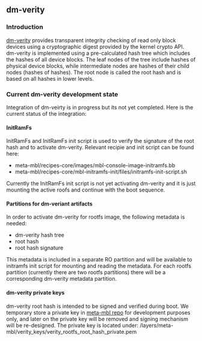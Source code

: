 ## dm-verity

### Introduction
[dm-verity](https://gitlab.com/cryptsetup/cryptsetup/wikis/DMVerity) provides transparent integrity checking of read only block devices using a cryptographic digest provided by the kernel crypto API.
dm-verity is implemented using a pre-calculated hash tree which includes the hashes of all device blocks. 
The leaf nodes of the tree include hashes of physical device blocks, while intermediate nodes are hashes of their child nodes (hashes of hashes). 
The root node is called the root hash and is based on all hashes in lower levels.

### Current dm-verity development state

Integration of dm-veirty is in progress but its not yet completed. Here is the current status of the integration:

#### InitRamFs

InitRamFs and InitRamFs init script is used to verify the signature of the root hash and to activate dm-verity.
Relevant recipie and init script can be found here:
* meta-mbl/recipes-core/images/mbl-console-image-initramfs.bb
* meta-mbl/recipes-core/mbl-initramfs-init/files/initramfs-init-script.sh

Currently the InitRamFs init script is not yet activating dm-verity and it is just mounting the active roofs and continue with the boot sequence.

#### Partitions for dm-veriant artifacts
In order to activate dm-verity for rootfs image, the following metadata is needed:

* dm-verity hash tree 
* root hash
* root hash signature

This metadata is included in a separate RO partition and will be available to initramfs init script for mounting and reading the metadata. 
For each rootfs partition (currently there are two rootfs partitions) there will be a corresponding dm-verity metadata partition.

#### dm-verity private keys
dm-verity root hash is intended to be signed and verified during boot. We temporary store a private key in [meta-mbl repo](https://github.com/ARMmbed/meta-mbl) for development purposes only, and later on the private key will be removed and signing mechanism will be re-designed.
The private key is located under:
/layers/meta-mbl/verity_keys/verity_rootfs_root_hash_private.pem
